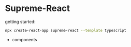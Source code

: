 # Supreme-React
getting started:
```sh
npx create-react-app supreme-react --template typescript
```
* components
